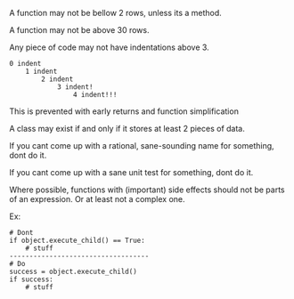 A function may not be bellow 2 rows, unless its a method.

A function may not be above 30 rows.

Any piece of code may not have indentations above 3.

```
0 indent
	1 indent
		2 indent
			3 indent!
				4 indent!!!
```

This is prevented with early returns and function simplification

A class may exist if and only if it stores at least 2 pieces of data.

If you cant come up with a rational, sane-sounding name for something, dont do it.

If you cant come up with a sane unit test for something, dont do it.

Where possible, functions with (important) side effects should not be parts of an expression. Or at least not a complex one.

Ex:
```
# Dont
if object.execute_child() == True:
	# stuff
-----------------------------------
# Do
success = object.execute_child()
if success:
	# stuff
```

